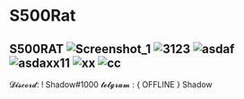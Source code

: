 # S500Rat
S500RAT
![Screenshot_1](https://user-images.githubusercontent.com/111996313/229651474-f3f07ad8-5318-4776-89f4-7d598992c42c.png)
![3123](https://user-images.githubusercontent.com/111996313/229652106-879808c7-2fcb-4cfd-a23f-9d4553064d32.png)
![asdaf](https://user-images.githubusercontent.com/111996313/229652108-22168ff1-71b9-4254-ac2f-cbf0f44425ad.png)
![asdaxx11](https://user-images.githubusercontent.com/111996313/229652113-4b317c07-5f90-43bf-815c-593857e92332.png)
![xx](https://user-images.githubusercontent.com/111996313/229652115-a609895a-b7e3-4ba6-86fa-359dfc244224.png)
![cc](https://user-images.githubusercontent.com/111996313/229652119-f8060da3-2846-4058-97cb-0a535e758073.png)
------------------------------------------------------------------------------------------------------------------
𝓓𝓲𝓼𝓬𝓸𝓻𝓭: ! Shadow#1000
𝓽𝓮𝓵𝓰𝓻𝓪𝓶 :  { OFFLINE } Shadow
